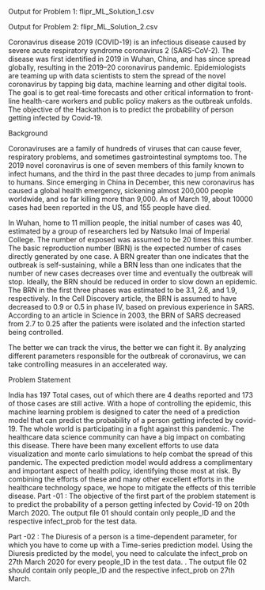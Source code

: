 Output for Problem 1: flipr_ML_Solution_1.csv

Output for Problem 2: flipr_ML_Solution_2.csv



Coronavirus disease 2019 (COVID-19) is an infectious disease caused by severe acute
respiratory syndrome coronavirus 2 (SARS-CoV-2). The disease was first identified in
2019 in Wuhan, China, and has since spread globally, resulting in the 2019–20
coronavirus pandemic. Epidemiologists are teaming up with data scientists to stem the
spread of the novel coronavirus by tapping big data, machine learning and other digital
tools. The goal is to get real-time forecasts and other critical information to front-line
health-care workers and public policy makers as the outbreak unfolds. The objective of
the Hackathon is to predict the probability of person getting infected by Covid-19.

Background

Coronaviruses are a family of hundreds of viruses that can cause fever, respiratory
problems, and sometimes gastrointestinal symptoms too. The 2019 novel
coronavirus is one of seven members of this family known to infect humans, and
the third in the past three decades to jump from animals to humans. Since emerging
in China in December, this new coronavirus has caused a global health emergency,
sickening almost 200,000 people worldwide, and so far killing more than 9,000. As
of March 19, about 10000 cases had been reported in the US, and 155 people have
died.

In Wuhan, home to 11 million people, the initial number of cases was 40,
estimated by a group of researchers led by Natsuko Imai of Imperial College. The
number of exposed was assumed to be 20 times this number. The basic
reproduction number (BRN) is the expected number of cases directly generated
by one case. A BRN greater than one indicates that the outbreak is self-sustaining,
while a BRN less than one indicates that the number of new cases decreases over
time and eventually the outbreak will stop. Ideally, the BRN should be reduced in
order to slow down an epidemic. The BRN in the first three phases was estimated
to be 3.1, 2.6, and 1.9, respectively. In the Cell Discovery article, the BRN is
assumed to have decreased to 0.9 or 0.5 in phase IV, based on previous
experience in SARS. According to an article in Science in 2003, the BRN of SARS
decreased from 2.7 to 0.25 after the patients were isolated and the infection
started being controlled.

The better we can track the virus, the better we can fight it. By analyzing
different parameters responsible for the outbreak of coronavirus, we can take
controlling measures in an accelerated way.

Problem Statement

India has 197 Total cases, out of which there are 4 deaths reported and 173 of
those cases are still active. With a hope of controlling the epidemic, this
machine learning problem is designed to cater the need of a prediction model
that can predict the probability of a person getting infected by covid-19.
The whole world is participating in a fight against this pandemic. The
healthcare data science community can have a big impact on combating this
disease. There have been many excellent efforts to use data
visualization and monte carlo simulations to help combat the spread of this
pandemic. The expected prediction model would address a complimentary
and important aspect of health policy, identifying those most at risk. By
combining the efforts of these and many other excellent efforts in the
healthcare technology space, we hope to mitigate the effects of this terrible
disease.
Part -01 :
The objective of the first part of the problem statement is to predict the
probability of a person getting infected by Covid-19 on 20th March 2020. The
output file 01 should contain only people_ID and the respective infect_prob
for the test data.

Part -02 :
The Diuresis of a person is a time-dependent parameter, for which you have to
come up with a Time-series prediction model. Using the Diuresis predicted by
the model, you need to calculate the infect_prob on 27th March 2020 for every
people_ID in the test data. . The output file 02 should contain only people_ID
and the respective infect_prob on 27th March.
